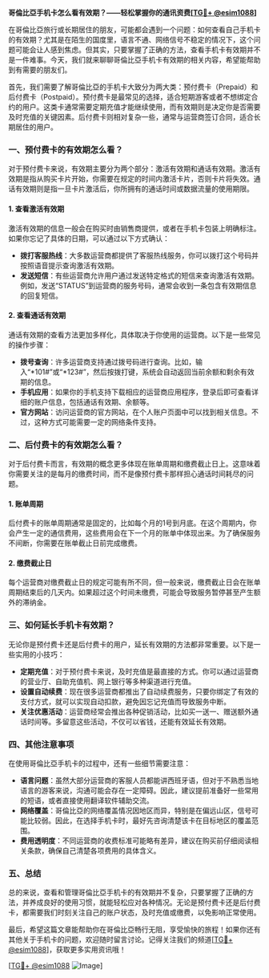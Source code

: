 **哥倫比亞手机卡怎么看有效期？——轻松掌握你的通讯资费[[TG💪+ @esim1088](https://t.me/s/esim1088)]**

在哥倫比亞旅行或长期居住的朋友，可能都会遇到一个问题：如何查看自己手机卡的有效期？尤其是在陌生的国度里，语言不通、网络信号不稳定的情况下，这个问题可能会让人感到焦虑。但其实，只要掌握了正确的方法，查看手机卡有效期并不是一件难事。今天，我们就来聊聊哥倫比亞手机卡有效期的相关内容，希望能帮助到有需要的朋友们。

首先，我们需要了解哥倫比亞的手机卡大致分为两大类：预付费卡（Prepaid）和后付费卡（Postpaid）。预付费卡是最常见的选择，适合短期游客或者不想绑定合约的用户。这类卡通常需要定期充值才能继续使用，而有效期则是决定你是否需要及时充值的关键因素。后付费卡则相对复杂一些，通常与运营商签订合同，适合长期居住的用户。

### **一、预付费卡的有效期怎么看？**

对于预付费卡来说，有效期主要分为两个部分：激活有效期和通话有效期。激活有效期是指从购买卡片开始，你需要在规定的时间内激活卡片，否则卡片将失效。通话有效期则是指一旦卡片激活后，你所拥有的通话时间或数据流量的使用期限。

#### **1. 查看激活有效期**
激活有效期的信息一般会在购买时由销售商提供，或者在手机卡包装上明确标注。如果你忘记了具体的日期，可以通过以下方式确认：
- **拨打客服热线**：大多数运营商都提供了客服热线服务，你可以拨打这个号码并按照语音提示查询激活有效期。
- **发送短信**：有些运营商允许用户通过发送特定格式的短信来查询激活有效期。例如，发送“STATUS”到运营商的服务号码，通常会收到一条包含有效期信息的回复短信。

#### **2. 查看通话有效期**
通话有效期的查看方法更加多样化，具体取决于你使用的运营商。以下是一些常见的操作步骤：

- **拨号查询**：许多运营商支持通过拨号码进行查询。比如，输入“*101#”或“*123#”，然后按拨打键，系统会自动返回当前余额和剩余有效期的信息。
- **手机应用**：如果你的手机支持下载相应的运营商应用程序，登录后即可查看详细的账户信息，包括通话有效期、余额等。
- **官方网站**：访问运营商的官方网站，在个人账户页面中可以找到相关信息。不过，这种方式可能需要一定的网络条件支持。

### **二、后付费卡的有效期怎么看？**

对于后付费卡而言，有效期的概念更多体现在账单周期和缴费截止日上。这意味着你需要关注的是每月的缴费时间，而不是像预付费卡那样担心通话时间耗尽的问题。

#### **1. 账单周期**
后付费卡的账单周期通常是固定的，比如每个月的1号到月底。在这个周期内，你会产生一定的通信费用，这些费用会在下一个月的账单中体现出来。为了确保服务不间断，你需要在账单截止日前完成缴费。

#### **2. 缴费截止日**
每个运营商对缴费截止日的规定可能有所不同，但一般来说，缴费截止日会在账单周期结束后的几天内。如果超过这个时间未缴费，可能会导致服务暂停甚至产生额外的滞纳金。

### **三、如何延长手机卡有效期？**

无论你是预付费卡还是后付费卡的用户，延长有效期的方法都非常重要。以下是一些实用的小技巧：

- **定期充值**：对于预付费卡来说，及时充值是最直接的方式。你可以通过运营商的营业厅、自助充值机、网上银行等多种渠道进行充值。
- **设置自动续费**：现在很多运营商都推出了自动续费服务，只要你绑定了有效的支付方式，就可以实现自动扣款，避免因忘记充值而导致服务中断。
- **关注优惠活动**：运营商经常会推出各种促销活动，比如买一送一、赠送额外通话时间等。多留意这些活动，不仅可以省钱，还能有效延长有效期。

### **四、其他注意事项**

在使用哥倫比亞手机卡的过程中，还有一些细节需要注意：

- **语言问题**：虽然大部分运营商的客服人员都能讲西班牙语，但对于不熟悉当地语言的游客来说，沟通可能会存在一定障碍。因此，建议提前准备好一些常用的短语，或者直接使用翻译软件辅助交流。
- **网络覆盖**：哥倫比亞的网络覆盖情况因地区而异，特别是在偏远山区，信号可能比较弱。因此，在选择手机卡时，最好先咨询清楚该卡在目标地区的覆盖范围。
- **费用透明度**：不同运营商的收费标准可能略有差异，建议在购买前仔细阅读相关条款，确保自己清楚各项费用的具体含义。

### **五、总结**

总的来说，查看和管理哥倫比亞手机卡的有效期并不复杂，只要掌握了正确的方法，并养成良好的使用习惯，就能轻松应对各种情况。无论是预付费卡还是后付费卡，都需要我们时刻关注自己的账户状态，及时充值或缴费，以免影响正常使用。

最后，希望这篇文章能帮助你在哥倫比亞畅行无阻，享受愉快的旅程！如果你还有其他关于手机卡的问题，欢迎随时留言讨论。记得关注我们的频道[[TG💪+ @esim1088](https://t.me/s/esim1088)]，获取更多实用资讯哦！

[[TG💪+ @esim1088](https://t.me/s/esim1088) ![Image](https://i.postimg.cc/4NQfJmqS/Snipaste-2025-05-13-00-14-12.png)]
